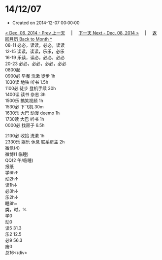 # 14/12/07

* Created on 2014-12-07 00:00:00

[&lt; Dec. 06, 2014 - Prev 上一天](d06.md)     \|     [下一天 Next - Dec. 08, 2014 &gt;](d08.md)     \|     [返回月历 Back to Month ^](index.md)   
08-11 必必，读读，必必，读读  
12-15 读读，读读，乐乐，必乐  
16-19 乐读，读必，必必，必必  
20-23 必必，必必，必必，必必  
0800起  
0900必 早餐 洗漱 徒步 1h  
1030读 地铁 听书 1.5h  
1100必 徒步 登机手续 30h  
1400读 读书 杂志 3h  
1500乐 搞笑视频 1h  
1530必 下飞机 30m  
1630乐 大巴 动漫 deemo 1h  
1730读 大巴 听书 1h  
0000必 找房子 6.5h  
  
2130必 收拾 洗漱 1h  
2330乐 娱乐 休息 联系房主 2h  
微信\(4\)   
微博\(1 临睡\)   
QQ\(2 午/临睡\)   
报纸  
学6h↑   
动2h↑   
读1h↓   
必3h↓   
乐2h↓   
睡8h=  
类，时，%  
学0  
动0  
读5 31.3  
乐2 12.5  
必9 56.3  
废0  
总16&lt;/div&gt;


